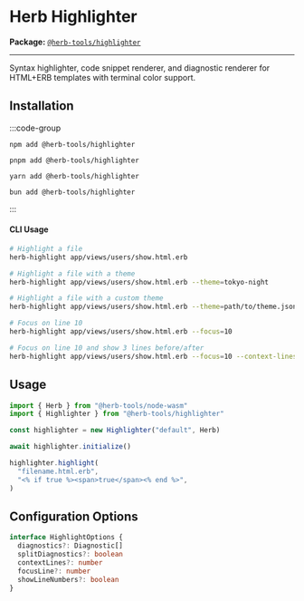 # Herb Highlighter <Badge type="info" text="coming soon" />

**Package:** [`@herb-tools/highlighter`](https://www.npmjs.com/package/@herb-tools/highlighter)

---

Syntax highlighter, code snippet renderer, and diagnostic renderer for HTML+ERB templates with terminal color support.

## Installation

:::code-group

```shell [npm]
npm add @herb-tools/highlighter
```

```shell [pnpm]
pnpm add @herb-tools/highlighter
```

```shell [yarn]
yarn add @herb-tools/highlighter
```

```shell [bun]
bun add @herb-tools/highlighter
```

:::

#### CLI Usage

```bash
# Highlight a file
herb-highlight app/views/users/show.html.erb

# Highlight a file with a theme
herb-highlight app/views/users/show.html.erb --theme=tokyo-night

# Highlight a file with a custom theme
herb-highlight app/views/users/show.html.erb --theme=path/to/theme.json

# Focus on line 10
herb-highlight app/views/users/show.html.erb --focus=10

# Focus on line 10 and show 3 lines before/after
herb-highlight app/views/users/show.html.erb --focus=10 --context-lines=3
```

## Usage

```typescript
import { Herb } from "@herb-tools/node-wasm"
import { Highlighter } from "@herb-tools/highlighter"

const highlighter = new Highlighter("default", Herb)

await highlighter.initialize()

highlighter.highlight(
  "filename.html.erb",
  "<% if true %><span>true</span><% end %>",
)
```

## Configuration Options

```typescript
interface HighlightOptions {
  diagnostics?: Diagnostic[]
  splitDiagnostics?: boolean
  contextLines?: number
  focusLine?: number
  showLineNumbers?: boolean
}
```
